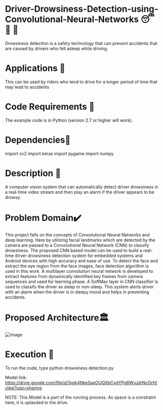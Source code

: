 # Driver-Drowsiness-Detection-using-Convolutional-Neural-Networks 😴 🚫 🚗
Drowsiness detection is a safety technology that can prevent accidents that are caused by drivers who fell asleep while driving.

# Applications 🎯
This can be used by riders who tend to drive for a longer period of time that may lead to accidents

# Code Requirements 🦄
The example code is in Python (version 2.7 or higher will work).

# Dependencies🔱
import cv2
import keras
import pygame
import numpy

# Description 📌
A computer vision system that can automatically detect driver drowsiness in a real-time video stream and then play an alarm if the driver appears to be drowsy.

# Problem Domain✔️
This project falls on the concepts of Convolutional Neural Networks and deep learning. Here by utilizing facial landmarks which are detected by the camera are passed to a Convolutional Neural Network (CNN) to classify drowsiness. The proposed CNN based model can be used to build a real-time driver drowsiness detection system for embedded systems and Android devices with high accuracy and ease of use. To detect the face and extract the eye region from the face images, face detection algorithm is used in this work. A multilayer convolution neural network is developed to extract features from dynamically identified key frames from camera sequences and used for learning phase. A SoftMax layer in CNN classifier is used to classify the driver as sleep or non-sleep. This system alerts driver with an alarm when the driver is in sleepy mood and helps in preventing accidents. 

# Proposed Architecture🏛️
![image](https://user-images.githubusercontent.com/76680213/141062388-b938fce9-f8e0-4223-85fe-29b947e9355f.png)

# Execution 🐉
To run the code, type python drowsiness detection.py

Model link: https://drive.google.com/file/d/1xgb4Nke5aeOUQXbCydYPg6WyJdrNcOrH/view?usp=sharing

NOTE: This Model is a part of the running process. As space is a constraint here, it is uplaoded in the drive.
